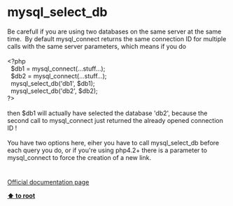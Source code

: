 # mysql_select_db




<div class="phpcode"><span class="html">
Be carefull if you are using two databases on the same server at the same time.&#xA0; By default mysql_connect returns the same connection ID for multiple calls with the same server parameters, which means if you do <br><br><span class="default">&lt;?php<br>&#xA0; $db1 </span><span class="keyword">= </span><span class="default">mysql_connect</span><span class="keyword">(...</span><span class="default">stuff</span><span class="keyword">...);<br>&#xA0; </span><span class="default">$db2 </span><span class="keyword">= </span><span class="default">mysql_connect</span><span class="keyword">(...</span><span class="default">stuff</span><span class="keyword">...);<br>&#xA0; </span><span class="default">mysql_select_db</span><span class="keyword">(</span><span class="string">&apos;db1&apos;</span><span class="keyword">, </span><span class="default">$db1</span><span class="keyword">);<br>&#xA0; </span><span class="default">mysql_select_db</span><span class="keyword">(</span><span class="string">&apos;db2&apos;</span><span class="keyword">, </span><span class="default">$db2</span><span class="keyword">); <br></span><span class="default">?&gt;<br></span><br>then $db1 will actually have selected the database &apos;db2&apos;, because the second call to mysql_connect just returned the already opened connection ID !<br><br>You have two options here, eiher you have to call mysql_select_db before each query you do, or if you&apos;re using php4.2+ there is a parameter to mysql_connect to force the creation of a new link.</span>
</div>
  

#

[Official documentation page](https://www.php.net/manual/en/function.mysql-select-db.php)

**[⬆ to root](/)**